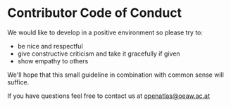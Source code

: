 # Contributor Code of Conduct

We would like to develop in a positive environment so please try to:

* be nice and respectful
* give constructive criticism and take it gracefully if given
* show empathy to others

We'll hope that this small guideline in combination with common sense will
suffice.

If you have questions feel free to contact us at <openatlas@oeaw.ac.at>
